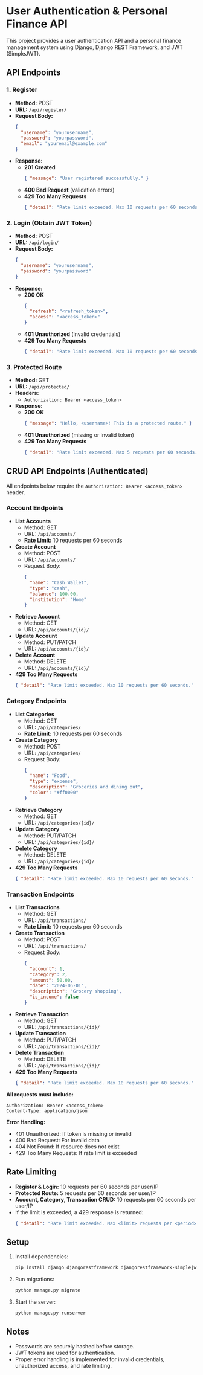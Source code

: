 # User Authentication & Personal Finance API

This project provides a user authentication API and a personal finance management system using Django, Django REST Framework, and JWT (SimpleJWT).

## API Endpoints

### 1. Register
- **Method:** POST
- **URL:** `/api/register/`
- **Request Body:**
  ```json
  {
    "username": "yourusername",
    "password": "yourpassword",
    "email": "youremail@example.com"
  }
  ```
- **Response:**
  - **201 Created**
    ```json
    { "message": "User registered successfully." }
    ```
  - **400 Bad Request** (validation errors)
  - **429 Too Many Requests**
    ```json
    { "detail": "Rate limit exceeded. Max 10 requests per 60 seconds." }
    ```

### 2. Login (Obtain JWT Token)
- **Method:** POST
- **URL:** `/api/login/`
- **Request Body:**
  ```json
  {
    "username": "yourusername",
    "password": "yourpassword"
  }
  ```
- **Response:**
  - **200 OK**
    ```json
    {
      "refresh": "<refresh_token>",
      "access": "<access_token>"
    }
    ```
  - **401 Unauthorized** (invalid credentials)
  - **429 Too Many Requests**
    ```json
    { "detail": "Rate limit exceeded. Max 10 requests per 60 seconds." }
    ```

### 3. Protected Route
- **Method:** GET
- **URL:** `/api/protected/`
- **Headers:**
  - `Authorization: Bearer <access_token>`
- **Response:**
  - **200 OK**
    ```json
    { "message": "Hello, <username>! This is a protected route." }
    ```
  - **401 Unauthorized** (missing or invalid token)
  - **429 Too Many Requests**
    ```json
    { "detail": "Rate limit exceeded. Max 5 requests per 60 seconds." }
    ```

## CRUD API Endpoints (Authenticated)

All endpoints below require the `Authorization: Bearer <access_token>` header.

### Account Endpoints
- **List Accounts**
  - Method: GET
  - URL: `/api/accounts/`
  - **Rate Limit:** 10 requests per 60 seconds
- **Create Account**
  - Method: POST
  - URL: `/api/accounts/`
  - Request Body:
    ```json
    {
      "name": "Cash Wallet",
      "type": "cash",
      "balance": 100.00,
      "institution": "Home"
    }
    ```
- **Retrieve Account**
  - Method: GET
  - URL: `/api/accounts/{id}/`
- **Update Account**
  - Method: PUT/PATCH
  - URL: `/api/accounts/{id}/`
- **Delete Account**
  - Method: DELETE
  - URL: `/api/accounts/{id}/`
- **429 Too Many Requests**
  ```json
  { "detail": "Rate limit exceeded. Max 10 requests per 60 seconds." }
  ```

### Category Endpoints
- **List Categories**
  - Method: GET
  - URL: `/api/categories/`
  - **Rate Limit:** 10 requests per 60 seconds
- **Create Category**
  - Method: POST
  - URL: `/api/categories/`
  - Request Body:
    ```json
    {
      "name": "Food",
      "type": "expense",
      "description": "Groceries and dining out",
      "color": "#ff0000"
    }
    ```
- **Retrieve Category**
  - Method: GET
  - URL: `/api/categories/{id}/`
- **Update Category**
  - Method: PUT/PATCH
  - URL: `/api/categories/{id}/`
- **Delete Category**
  - Method: DELETE
  - URL: `/api/categories/{id}/`
- **429 Too Many Requests**
  ```json
  { "detail": "Rate limit exceeded. Max 10 requests per 60 seconds." }
  ```

### Transaction Endpoints
- **List Transactions**
  - Method: GET
  - URL: `/api/transactions/`
  - **Rate Limit:** 10 requests per 60 seconds
- **Create Transaction**
  - Method: POST
  - URL: `/api/transactions/`
  - Request Body:
    ```json
    {
      "account": 1,
      "category": 2,
      "amount": 50.00,
      "date": "2024-06-01",
      "description": "Grocery shopping",
      "is_income": false
    }
    ```
- **Retrieve Transaction**
  - Method: GET
  - URL: `/api/transactions/{id}/`
- **Update Transaction**
  - Method: PUT/PATCH
  - URL: `/api/transactions/{id}/`
- **Delete Transaction**
  - Method: DELETE
  - URL: `/api/transactions/{id}/`
- **429 Too Many Requests**
  ```json
  { "detail": "Rate limit exceeded. Max 10 requests per 60 seconds." }
  ```

**All requests must include:**
```
Authorization: Bearer <access_token>
Content-Type: application/json
```

**Error Handling:**
- 401 Unauthorized: If token is missing or invalid
- 400 Bad Request: For invalid data
- 404 Not Found: If resource does not exist
- 429 Too Many Requests: If rate limit is exceeded

## Rate Limiting
- **Register & Login:** 10 requests per 60 seconds per user/IP
- **Protected Route:** 5 requests per 60 seconds per user/IP
- **Account, Category, Transaction CRUD:** 10 requests per 60 seconds per user/IP
- If the limit is exceeded, a 429 response is returned:
  ```json
  { "detail": "Rate limit exceeded. Max <limit> requests per <period> seconds." }
  ```

## Setup
1. Install dependencies:
   ```bash
   pip install django djangorestframework djangorestframework-simplejwt
   ```
2. Run migrations:
   ```bash
   python manage.py migrate
   ```
3. Start the server:
   ```bash
   python manage.py runserver
   ```

## Notes
- Passwords are securely hashed before storage.
- JWT tokens are used for authentication.
- Proper error handling is implemented for invalid credentials, unauthorized access, and rate limiting. 